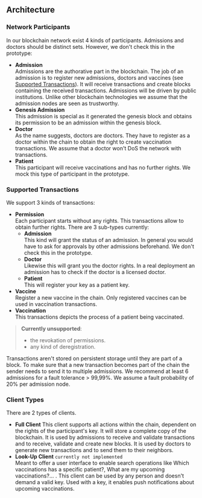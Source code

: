 ## Architecture

### Network Participants

In our blockchain network exist 4 kinds of participants. Admissions and doctors should be distinct sets.
However, we don't check this in the prototype:
- **Admission**  
Admissions are the authorative part in the blockchain.
The job of an admission is to register new admissions, doctors and vaccines (see [Supported Transactions](#supported-transactions)).
It will receive transactions and create blocks containing the received transactions.
Admissions will be driven by public institutions.
Unlike other blockchain technologies we assume that the admission nodes are seen as trustworthy.
- **Genesis Admission**  
This admission is special as it generated the genesis block and obtains its permission to be an admission within the genesis block.
- **Doctor**  
As the name suggests, doctors are doctors.
They have to register as a doctor within the chain to obtain the right to create vaccination transactions.
We assume that a doctor won't DoS the network with transactions.
- **Patient**  
This participant will receive vaccinations and has no further rights.
We mock this type of participant in the prototype.

### Supported Transactions
We support 3 kinds of transactions:

- **Permission**  
Each participant starts without any rights. 
This transactions allow to obtain further rights. 
There are 3 sub-types currently:
    - **Admission**  
    This kind will grant the status of an admission.
    In general you would have to ask for approvals by other admissions beforehand.
    We don't check this in the prototype.
    - **Doctor**  
    Likewise this will grant you the doctor rights.
    In a real deployment an admission has to check if the doctor is a licensed doctor.
    - **Patient**  
    This will register your key as a patient key.
- **Vaccine**  
Register a new vaccine in the chain.
Only registered vaccines can be used in vaccination transactions.
- **Vaccination**  
This transactions depicts the process of a patient being vaccinated.

> __Currently unsupported__:
>
> - the revokation of permissions.
> - any kind of deregistration.

Transactions aren't stored on persistent storage until they are part of a block.
To make sure that a new transaction becomes part of the chain the sender needs to send it to multiple admissions.
We recommend at least 6 admissions for a fault tolerance > 99,99%.
We assume a fault probability of 20% per admission node.


### Client Types

There are 2 types of clients.

- **Full Client**
This client supports all actions within the chain, dependent on the rights of the participant's key.
It will store a complete copy of the blockchain.
It is used by admissions to receive and validate transactions and to receive, validate and create new blocks.
It is used by doctors to generate new transactions and to send them to their neighbors.
- **Look-Up Client** `currently not implemented`  
Meant to offer a user interface to enable search operations like Which vaccinations has a specific patient?, What are my upcoming vaccinations?... .
This client can be used by any person and doesn't demand a valid key.
Used with a key, it enables push notifications about upcoming vaccinations.
 
